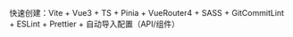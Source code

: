 快速创建：Vite + Vue3 + TS + Pinia + VueRouter4  + SASS + GitCommitLint + ESLint + Prettier +  自动导入配置（API/组件）
